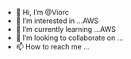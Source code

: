 - 👋 Hi, I’m @Viorc
- 👀 I’m interested in ...AWS
- 🌱 I’m currently learning ...AWS
- 💞️ I’m looking to collaborate on ...
- 📫 How to reach me ...

<!---
Viorc/Viorc is a ✨ special ✨ repository because its `README.md` (this file) appears on your GitHub profile.
You can click the Preview link to take a look at your changes.
--->
